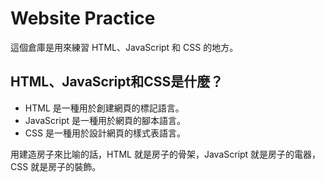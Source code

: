 # Website Practice

這個倉庫是用來練習 HTML、JavaScript 和 CSS 的地方。

## HTML、JavaScript和CSS是什麼？

- HTML 是一種用於創建網頁的標記語言。
- JavaScript 是一種用於網頁的腳本語言。
- CSS 是一種用於設計網頁的樣式表語言。  

用建造房子來比喻的話，HTML 就是房子的骨架，JavaScript 就是房子的電器，CSS 就是房子的裝飾。



